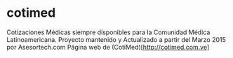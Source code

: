 # cotimed
Cotizaciones Médicas siempre disponibles para la Comunidad Médica Latinoamericana.
Proyecto mantenido y Actualizado a partir del Marzo 2015 por Asesortech.com
Página web de (CotiMed)[http://cotimed.com.ve]
